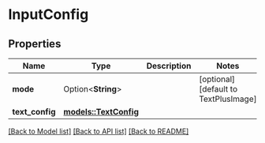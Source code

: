 # InputConfig

## Properties

Name | Type | Description | Notes
------------ | ------------- | ------------- | -------------
**mode** | Option<**String**> |  | [optional][default to TextPlusImage]
**text_config** | [**models::TextConfig**](Text_Config.md) |  | 

[[Back to Model list]](../README.md#documentation-for-models) [[Back to API list]](../README.md#documentation-for-api-endpoints) [[Back to README]](../README.md)



